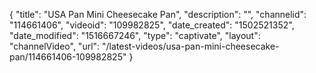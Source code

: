 {
    "title": "USA Pan Mini Cheesecake Pan",
    "description": "",
    "channelid": "114661406",
    "videoid": "109982825",
    "date_created": "1502521352",
    "date_modified": "1516667246",
    "type": "captivate",
    "layout": "channelVideo",
    "url": "\/latest-videos\/usa-pan-mini-cheesecake-pan\/114661406-109982825"
}